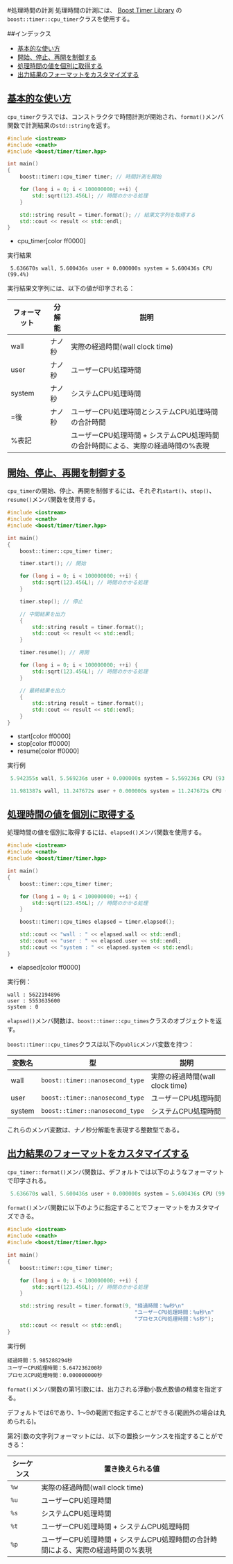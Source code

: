 #処理時間の計測
処理時間の計測には、 [Boost Timer Library](http://www.boost.org/doc/libs/release/libs/timer/doc/index.html) の`boost::timer::cpu_timer`クラスを使用する。


##インデックス
- [基本的な使い方](#basic-usage)
- [開始、停止、再開を制御する](#start-stop-resume)
- [処理時間の値を個別に取得する](#elapsed-values)
- [出力結果のフォーマットをカスタマイズする](#customize-format)


## <a name="basic-usage" href="#basic-usage">基本的な使い方</a>
`cpu_timer`クラスでは、コンストラクタで時間計測が開始され、`format()`メンバ関数で計測結果の`std::string`を返す。

```cpp
#include <iostream>
#include <cmath>
#include <boost/timer/timer.hpp>

int main()
{
    boost::timer::cpu_timer timer; // 時間計測を開始

    for (long i = 0; i < 100000000; ++i) {
        std::sqrt(123.456L); // 時間のかかる処理
    }

    std::string result = timer.format(); // 結果文字列を取得する
    std::cout << result << std::endl;
}
```
* cpu_timer[color ff0000]

実行結果
```
 5.636670s wall, 5.600436s user + 0.000000s system = 5.600436s CPU (99.4%)
```

実行結果文字列には、以下の値が印字される：

| フォーマット | 分解能 | 説明 |
|--------------|--------|---------------------------------|
| wall         | ナノ秒 | 実際の経過時間(wall clock time) |
| user         | ナノ秒 | ユーザーCPU処理時間 |
| system       | ナノ秒 | システムCPU処理時間 |
| =後          | ナノ秒 | ユーザーCPU処理時間とシステムCPU処理時間の合計時間 |
| %表記        |        | ユーザーCPU処理時間 + システムCPU処理時間の合計時間による、実際の経過時間の%表現 |


## <a name="start-stop-resume" href="#start-stop-resume">開始、停止、再開を制御する</a>
`cpu_timer`の開始、停止、再開を制御するには、それぞれ`start()`、`stop()`、`resume()`メンバ関数を使用する。

```cpp
#include <iostream>
#include <cmath>
#include <boost/timer/timer.hpp>

int main()
{
    boost::timer::cpu_timer timer;

    timer.start(); // 開始

    for (long i = 0; i < 100000000; ++i) {
        std::sqrt(123.456L); // 時間のかかる処理
    }

    timer.stop(); // 停止

    // 中間結果を出力
    {
        std::string result = timer.format();
        std::cout << result << std::endl;
    }

    timer.resume(); // 再開

    for (long i = 0; i < 100000000; ++i) {
        std::sqrt(123.456L); // 時間のかかる処理
    }

    // 最終結果を出力
    {
        std::string result = timer.format();
        std::cout << result << std::endl;
    }
}
```
* start[color ff0000]
* stop[color ff0000]
* resume[color ff0000]

実行例
```cpp
 5.942355s wall, 5.569236s user + 0.000000s system = 5.569236s CPU (93.7%)

 11.981387s wall, 11.247672s user + 0.000000s system = 11.247672s CPU (93.9%)
```


## <a name="elapsed-values" href="#elapsed-values">処理時間の値を個別に取得する</a>
処理時間の値を個別に取得するには、`elapsed()`メンバ関数を使用する。

```cpp
#include <iostream>
#include <cmath>
#include <boost/timer/timer.hpp>

int main()
{
    boost::timer::cpu_timer timer;

    for (long i = 0; i < 100000000; ++i) {
        std::sqrt(123.456L); // 時間のかかる処理
    }

    boost::timer::cpu_times elapsed = timer.elapsed();

    std::cout << "wall : " << elapsed.wall << std::endl;
    std::cout << "user : " << elapsed.user << std::endl;
    std::cout << "system : " << elapsed.system << std::endl;
}
```
* elapsed[color ff0000]

実行例：
```
wall : 5622194896
user : 5553635600
system : 0
```

`elapsed()`メンバ関数は、`boost::timer::cpu_times`クラスのオブジェクトを返す。

`boost::timer::cpu_times`クラスは以下の`public`メンバ変数を持つ：

| 変数名 | 型 | 説明 |
|--------|------------------------------|-------------------------|
| wall   | `boost::timer::nanosecond_type` | 実際の経過時間(wall clock time) |
| user   | `boost::timer::nanosecond_type` | ユーザーCPU処理時間 |
| system | `boost::timer::nanosecond_type` | システムCPU処理時間 |

これらのメンバ変数は、ナノ秒分解能を表現する整数型である。


## <a name="customize-format" href="#customize-format">出力結果のフォーマットをカスタマイズする</a>
`cpu_timer::format()`メンバ関数は、デフォルトでは以下のようなフォーマットで印字される。

```cpp
 5.636670s wall, 5.600436s user + 0.000000s system = 5.600436s CPU (99.4%)
```

`format()`メンバ関数に以下のように指定することでフォーマットをカスタマイズできる。

```cpp
#include <iostream>
#include <cmath>
#include <boost/timer/timer.hpp>

int main()
{
    boost::timer::cpu_timer timer;

    for (long i = 0; i < 100000000; ++i) {
        std::sqrt(123.456L); // 時間のかかる処理
    }

    std::string result = timer.format(9, "経過時間：%w秒\n"
                                         "ユーザーCPU処理時間：%u秒\n"
                                         "プロセスCPU処理時間：%s秒");
    std::cout << result << std::endl;
}
```

実行例
```
経過時間：5.985288294秒
ユーザーCPU処理時間：5.647236200秒
プロセスCPU処理時間：0.000000000秒
```

`format()`メンバ関数の第1引数には、出力される浮動小数点数値の精度を指定する。

デフォルトでは6であり、1～9の範囲で指定することができる(範囲外の場合は丸められる)。

第2引数の文字列フォーマットには、以下の置換シーケンスを指定することができる：

| シーケンス | 置き換えられる値 |
|------|----------------------------------------------|
| `%w` | 実際の経過時間(wall clock time) |
| `%u` | ユーザーCPU処理時間 |
| `%s` | システムCPU処理時間 |
| `%t` | ユーザーCPU処理時間 + システムCPU処理時間 |
| `%p` | ユーザーCPU処理時間 + システムCPU処理時間の合計時間による、実際の経過時間の%表現 |


